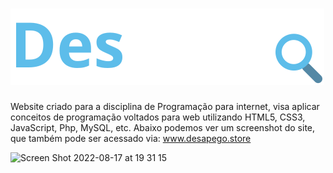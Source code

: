 # ![Desapego](https://raw.githubusercontent.com/gustavobarbosab/desapega/master/commons/images/logo.svg)

Website criado para a disciplina de Programação para internet, visa aplicar conceitos de programação voltados para web utilizando HTML5, CSS3, JavaScript, Php, MySQL, etc.
Abaixo podemos ver um screenshot do site, que também pode ser acessado via: www.desapego.store


<img width="1957" alt="Screen Shot 2022-08-17 at 19 31 15" src="https://user-images.githubusercontent.com/11272342/185255220-a8056b25-e3d9-4858-9ade-f497828cc4b1.png">
